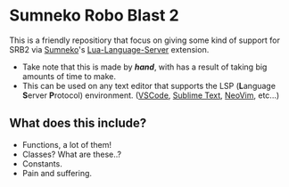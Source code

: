 # Sumneko Robo Blast 2
This is a friendly repositiory that focus on giving some kind of support for SRB2 via [Sumneko](https://github/sumneko)'s [Lua-Language-Server](https://github.com/sumneko/lua-language-server) extension.

- Take note that this is made by ***hand***, with has a result of taking big amounts of time to make.
- This can be used on any text editor that supports the LSP (**L**anguage **S**erver **P**rotocol) environment. ([VSCode](https://code.visualstudio.com/), [Sublime Text](https://www.sublimetext.com/), [NeoVim](https://neovim.io/), etc...)

## What does this include?
* Functions, a lot of them!
* Classes? What are these..?
* Constants.
* Pain and suffering.